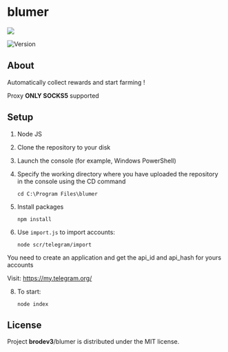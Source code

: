 # blumer

<p>
      <img src="https://i.ibb.co/3sHQCSp/av.jpg" >
</p>

<p >
   <img src="https://img.shields.io/badge/build-v_1.0-brightgreen?label=Version" alt="Version">
</p>


## About

Automatically collect rewards and start farming !

Proxy **ONLY SOCKS5**  supported

## Setup

1. Node JS
2. Clone the repository to your disk
3. Launch the console (for example, Windows PowerShell)
4. Specify the working directory where you have uploaded the repository in the console using the CD command
    ```
    cd C:\Program Files\blumer
    ```
6. Install packages
   
    ```
    npm install
    ```
7. Use ```import.js``` to import accounts:
    ```
    node scr/telegram/import
    ```
You need to create an application and get the api_id and api_hash for yours accounts

Visit: https://my.telegram.org/

8. To start: 
    ```
    node index
    ```





## License

Project **brodev3**/blumer is distributed under the MIT license.
